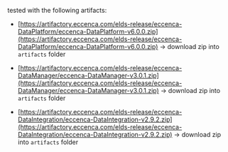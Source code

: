 
tested with the following artifacts:


- [https://artifactory.eccenca.com/elds-release/eccenca-DataPlatform/eccenca-DataPlatform-v6.0.0.zip](https://artifactory.eccenca.com/elds-release/eccenca-DataPlatform/eccenca-DataPlatform-v6.0.0.zip) -> download zip into `artifacts` folder

- [https://artifactory.eccenca.com/elds-release/eccenca-DataManager/eccenca-DataManager-v3.0.1.zip](https://artifactory.eccenca.com/elds-release/eccenca-DataManager/eccenca-DataManager-v3.0.1.zip) -> download zip into `artifacts` folder

- [https://artifactory.eccenca.com/elds-release/eccenca-DataIntegration/eccenca-DataIntegration-v2.9.2.zip](https://artifactory.eccenca.com/elds-release/eccenca-DataIntegration/eccenca-DataIntegration-v2.9.2.zip) -> download zip into `artifacts` folder